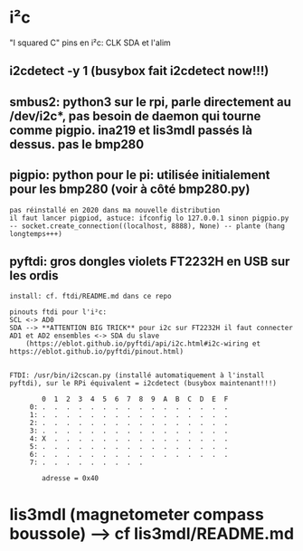 # i²c 
"I squared C"
pins en i²c: CLK SDA et l'alim

## i2cdetect -y 1 (busybox fait i2cdetect now!!!) 

## smbus2: python3 sur le rpi, parle directement au /dev/i2c*, pas besoin de daemon qui tourne comme pigpio. ina219 et lis3mdl passés là dessus. pas le bmp280

## pigpio: python pour le pi: utilisée initialement pour les bmp280 (voir à côté bmp280.py)
	pas réinstallé en 2020 dans ma nouvelle distribution
	il faut lancer pigpiod, astuce: ifconfig lo 127.0.0.1 sinon pigpio.py -- socket.create_connection((localhost, 8888), None) -- plante (hang longtemps+++)
	
## pyftdi: gros dongles violets FT2232H en USB sur les ordis 
	install: cf. ftdi/README.md dans ce repo
	
	pinouts ftdi pour l'i²c:
	SCL <-> AD0
	SDA --> **ATTENTION BIG TRICK** pour i2c sur FT2232H il faut connecter AD1 et AD2 ensembles <-> SDA du slave 
		(https://eblot.github.io/pyftdi/api/i2c.html#i2c-wiring et https://eblot.github.io/pyftdi/pinout.html)
		
	
	FTDI: /usr/bin/i2cscan.py (installé automatiquement à l'install pyftdi), sur le RPi équivalent = i2cdetect (busybox maintenant!!!)
		
		    0  1  2  3  4  5  6  7  8  9  A  B  C  D  E  F 
		 0: .  .  .  .  .  .  .  .  .  .  .  .  .  .  .  .
		 1: .  .  .  .  .  .  .  .  .  .  .  .  .  .  .  .
		 2: .  .  .  .  .  .  .  .  .  .  .  .  .  .  .  .
		 3: .  .  .  .  .  .  .  .  .  .  .  .  .  .  .  .
		 4: X  .  .  .  .  .  .  .  .  .  .  .  .  .  .  .
		 5: .  .  .  .  .  .  .  .  .  .  .  .  .  .  .  .
		 6: .  .  .  .  .  .  .  .  .  .  .  .  .  .  .  .
		 7: .  .  .  .  .  .  .  .  .

			adresse = 0x40



	
# lis3mdl (magnetometer compass boussole) --> cf lis3mdl/README.md




